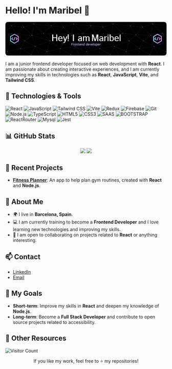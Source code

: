 # Hello! I'm Maribel 👋

![Banner](./github-header-image.png)

I am a junior frontend developer focused on web development with **React**. I am passionate about creating interactive experiences, and I am currently improving my skills in technologies such as **React**, **JavaScript**, **Vite**, and **Tailwind CSS**. <!-- I am also developing personal projects like **Mallorca Planner**, an application designed for Japanese tourists who want to explore the beautiful island of Mallorca. -->

## 🔧 Technologies & Tools

![React](https://img.shields.io/badge/React-61DAFB?style=for-the-badge&logo=react&logoColor=white)
![JavaScript](https://img.shields.io/badge/JavaScript-F7DF1E?style=for-the-badge&logo=javascript&logoColor=black)
![Tailwind CSS](https://img.shields.io/badge/Tailwind_CSS-38B2AC?style=for-the-badge&logo=tailwind-css&logoColor=white)
![Vite](https://img.shields.io/badge/Vite-B73BFE?style=for-the-badge&logo=vite&logoColor=white)
![Redux](https://img.shields.io/badge/Redux-764ABC?style=for-the-badge&logo=redux&logoColor=white)
![Firebase](https://img.shields.io/badge/Firebase-FFCA28?style=for-the-badge&logo=firebase&logoColor=black)
![Git](https://img.shields.io/badge/Git-F05032?style=for-the-badge&logo=git&logoColor=white)
![Node.js](https://img.shields.io/badge/Node.js-43853D?style=for-the-badge&logo=node.js&logoColor=white)
![TypeScript](https://img.shields.io/badge/TypeScript-007ACC?style=for-the-badge&logo=typescript&logoColor=white)
![HTML5](https://img.shields.io/badge/HTML5-E34F26?style=for-the-badge&logo=html5&logoColor=white)
![CSS3](https://img.shields.io/badge/CSS3-1572B6?style=for-the-badge&logo=css3&logoColor=white)
![SAAS](https://img.shields.io/badge/Sass-CC6699?style=for-the-badge&logo=sass&logoColor=white)
![BOOTSTRAP](https://img.shields.io/badge/Bootstrap-563D7C?style=for-the-badge&logo=bootstrap&logoColor=white)
![ReactRouter](https://img.shields.io/badge/React_Router-CA4245?style=for-the-badge&logo=react-router&logoColor=white)
![Mysql](https://img.shields.io/badge/MySQL-00000F?style=for-the-badge&logo=mysql&logoColor=white)
![Jest](https://img.shields.io/badge/Jest-323330?style=for-the-badge&logo=Jest&logoColor=white)

## 📊 GitHub Stats

<div align="center">
  <img height="180em" src="https://github-readme-stats.vercel.app/api?username=IMMaribel&show_icons=true&theme=radical&include_all_commits=true&count_private=true"/>
  <img height="180em" src="https://github-readme-stats.vercel.app/api/top-langs/?username=IMMaribel&layout=compact&langs_count=7&theme=radical"/>
</div>

## 🌱 Recent Projects

- **[Fitness Planner](https://github.com/IMMaribel/fitness-planner-reactplugins-mysql)**: An app to help plan gym routines, created with **React** and **Node.js**.

## 💬 About Me

- 🌍 I live in **Barcelona, Spain**.
- 💻 I am currently training to become a **Frontend Developer** and I love learning new technologies and improving my skills.
- 🚀 I am open to collaborating on projects related to **React** or anything interesting.

## 📫 Contact

- [LinkedIn](https://www.linkedin.com/in/immaribel7/)
- [Email](immaribel7@gmail.com)

## 🚀 My Goals

- **Short-term**: Improve my skills in **React** and deepen my knowledge of **Node.js**.
- **Long-term**: Become a **Full Stack Developer** and contribute to open source projects related to accessibility.

## 🔗 Other Resources

![Visitor Count](https://komarev.com/ghpvc/?username=IMMaribel&color=brightgreen)

<div align="center">
  If you like my work, feel free to ⭐️ my repositories!
</div>

